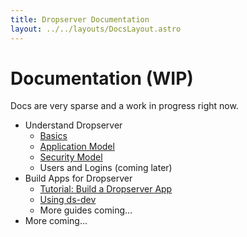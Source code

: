 ```yaml
---
title: Dropserver Documentation
layout: ../../layouts/DocsLayout.astro
---
```


# Documentation (WIP)

Docs are very sparse and a work in progress right now.

- Understand Dropserver
  - [Basics](basics)
  - [Application Model](application-model)
  - [Security Model](security-model)
  - Users and Logins (coming later)
- Build Apps for Dropserver
  - [Tutorial: Build a Dropserver App](build-dropserver-app-tutorial)
  - [Using ds-dev](ds-dev)
  - More guides coming...
- More coming...